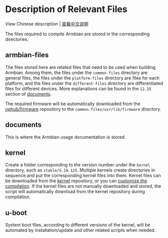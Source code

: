 # Description of Relevant Files

View Chinese description | [查看中文说明](README.cn.md)

The files required to compile Armbian are stored in the corresponding directories.

## armbian-files

The files stored here are related files that need to be used when building Armbian. Among them, the files under the `common-files` directory are general files, the files under the `platform-files` directory are files for each platform, and the files under the `different-files` directory are differentiated files for different devices. More explanations can be found in the `12.15` section of [documents](../documents/).

The required firmware will be automatically downloaded from the [ophub/firmware](https://github.com/ophub/firmware) repository to the `common-files/usr/lib/firmware` directory.

## documents

This is where the Armbian usage documentation is stored.

## kernel

Create a folder corresponding to the version number under the `kernel` directory, such as `stable/5.10.125`. Multiple kernels create directories in sequence and put the corresponding kernel files into them. Kernel files can be downloaded from the [kernel](https://github.com/ophub/kernel) repository, or you can [customize the compilation](../compile-kernel). If the kernel files are not manually downloaded and stored, the script will automatically download from the kernel repository during compilation.

## u-boot

System boot files, according to different versions of the kernel, will be automated by installation/update and other related scripts when needed.